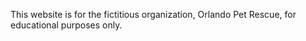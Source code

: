 This website is for the fictitious organization, Orlando Pet Rescue, for educational purposes only.
